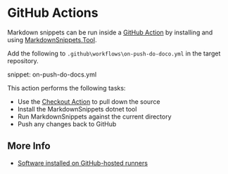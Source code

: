 # GitHub Actions

Markdown snippets can be run inside a [GitHub Action](https://help.github.com/en/actions) by installing and using [MarkdownSnippets.Tool](/readme.md#installation).

Add the following to `.github\workflows\on-push-do-doco.yml` in the target repository.

snippet: on-push-do-docs.yml

This action performs the following tasks:

 * Use the [Checkout Action](https://github.com/marketplace/actions/checkout) to pull down the source
 * Install the MarkdownSnippets dotnet tool
 * Run MarkdownSnippets against the current directory
 * Push any changes back to GitHub


## More Info

 * [Software installed on GitHub-hosted runners](https://help.github.com/en/actions/automating-your-workflow-with-github-actions/software-installed-on-github-hosted-runners)
